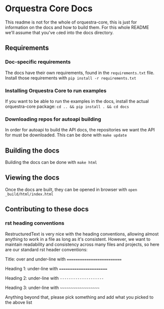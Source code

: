 # Orquestra Core Docs

This readme is not for the whole of orquestra-core, this is just for information on the docs and how to build them. For this whole README we'll assume that you've `cd`ed into the docs directory.

## Requirements

### Doc-specific requirements

The docs have their own requirements, found in the `requirements.txt` file. Install those requirements with `pip install -r requirements.txt`

### Installing Orquestra Core to run examples

If you want to be able to run the examples in the docs, install the actual orquestra-core package: `cd .. && pip install . && cd docs`

### Downloading repos for autoapi building

In order for autoapi to build the API docs, the repositories we want the API for must be downloaded. This can be done with `make update`

## Building the docs

Building the docs can be done with `make html`

## Viewing the docs

Once the docs are built, they can be opened in browser with `open _build/html/index.html`

## Contributing to these docs

### rst heading conventions

RestructuredText is very nice with the heading conventions, allowing almost anything to work in a file as long as it's consistent. However, we want to maintain readability and consistency across many files and projects, so here are our standard rst header conventions:

Title: over and under-line with `=========================`

Heading 1: under-line with `======================`

Heading 2: under-line with `--------------------`

Heading 3: under-line with `~~~~~~~~~~~~~~~~~~`

Anything beyond that, please pick something and add what you picked to the above list
